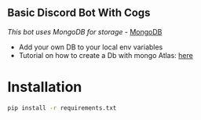 ## Basic Discord Bot With Cogs

*This bot uses MongoDB for storage* - [MongoDB](https://www.mongodb.com/)
- Add your own DB to your local env variables
- Tutorial on how to create a Db with mongo Atlas: [here](https://www.mongodb.com/docs/atlas/getting-started/)

# Installation

```bash
pip install -r requirements.txt
```